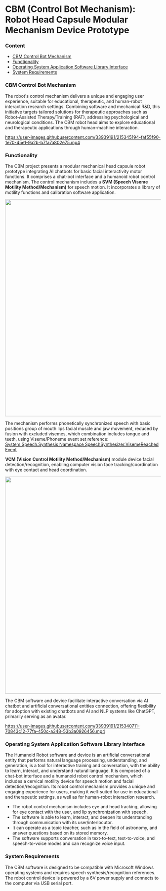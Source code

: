 # CBM (Control Bot Mechanism): Robot Head Capsule Modular Mechanism Device Prototype

### Content

 - [CBM Control Bot Mechanism](#CBM-Control-Bot-Mechanism)
 - [Functionality](#Functionality)
 - [Operating System Application Software Library Interface](#Operating-System-Application-Software-Library-Interface)
 - [System Requirements](#System-Requirements)
 
### CBM Control Bot Mechanism 

The robot's control mechanism delivers a unique and engaging user experience, suitable for educational, therapeutic, and human-robot interaction research settings. Combining software and mechanical R&D, this initiative targets tailored solutions for therapeutic approaches such as Robot-Assisted Therapy/Training (RAT), addressing psychological and neurological conditions. The CBM robot head aims to explore educational and therapeutic applications through human-machine interaction.

https://user-images.githubusercontent.com/33939191/215345194-faf55f90-1e70-45e1-9a2b-b7fa7a802e75.mp4

### Functionality 

The CBM project presents a modular mechanical head capsule robot prototype integrating AI chatbots for basic facial interactivity motor functions. It comprises a chat-bot interface and a humanoid robot control mechanism. The control mechanism includes a **SVM (Speech Viseme Motility Method/Mechanism)** for speech motion. It incorporates a library of motility functions and calibration software application.

<img src="https://github.com/ladooniani/Terbinari-CBM-Robot/blob/main/images/terbinari-cbm.jpg" width="700">
 
The mechanism performs phonetically synchronized speech with basic positions group of mouth lips facial muscle and jaw movement, reduced by fusion with excluded visemes, which combination includes tongue and teeth, using Viseme/Phoneme event set reference: [System.Speech.Synthesis Namespace SpeechSynthesizer.VisemeReached Event](https://docs.microsoft.com/en-us/dotnet/api/system.speech.synthesis.speechsynthesizer.visemereached?view=netframework-4.8)
 
**VCM (Vision Control Motility Method/Mechanism)** module device facial detection/recognition, enabling computer vision face tracking/coordination with eye contact and head coordination. 

<img src="https://github.com/ladooniani/Terbinari-CBM-Robot/blob/main/images/terbinari-cbm1-2.jpg" width="700">
 
The CBM software and device facilitate interactive conversation via AI chatbot and artificial conversational entities connection, offering flexibility for adoption with existing chatbots and AI and NLP systems like ChatGPT, primarily serving as an avatar.

https://user-images.githubusercontent.com/33939191/215340711-70843c12-77fa-450c-a348-53b3a0926456.mp4

### Operating System Application Software Library Interface
 
The Humanoid Robot software and device is an artificial conversational entity that performs natural language processing, understanding, and generation, is a tool for interactive training and conversation, with the ability to learn, interact, and understand natural language. It is composed of a chat-bot interface and a humanoid robot control mechanism, which includes a cervical motility device for speech motion and facial detection/recognition. Its robot control mechanism provides a unique and engaging experience for users, making it well-suited for use in educational and therapeutic settings, as well as for human-robot interaction research.

- The robot control mechanism includes eye and head tracking, allowing for eye contact with the user, and lip synchronization with speech. 
- The software is able to learn, interact, and deepen its understanding through communication with its user/interlocutor.
- It can operate as a topic teacher, such as in the field of astronomy, and answer questions based on its stored memory.
- The software supports conversation in text-to-text, text-to-voice, and speech-to-voice modes and can recognize voice input.

### System Requirements

The CBM software is designed to be compatible with Microsoft Windows operating systems and requires speech synthesis/recognition references.
The robot control device is powered by a 6V power supply and connects to the computer via USB serial port.
 
